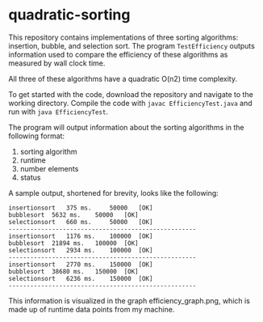 # quadratic-sorting
This repository contains implementations of three sorting algorithms: insertion, bubble, and selection sort. The program `TestEfficiency` outputs information used to compare the efficiency of these algorithms as measured by wall clock time.

All three of these algorithms have a quadratic O(n2) time complexity.

To get started with the code, download the repository and navigate to the working directory. Compile the code with `javac EfficiencyTest.java` and run with `java EfficiencyTest`. 

The program will output information about the sorting algorithms in the following format:
1. sorting algorithm
2. runtime
3. number elements
4. status

A sample output, shortened for brevity, looks like the following:
```
insertionsort	375 ms.		50000	[OK]
bubblesort	5632 ms.	50000	[OK]
selectionsort	660 ms.		50000	[OK]
----------------------------------------------------
insertionsort	1176 ms.	100000	[OK]
bubblesort	21894 ms.	100000	[OK]
selectionsort	2934 ms.	100000	[OK]
----------------------------------------------------
insertionsort	2770 ms.	150000	[OK]
bubblesort	38680 ms.	150000	[OK]
selectionsort	6236 ms.	150000	[OK]
----------------------------------------------------
```
This information is visualized in the graph efficiency_graph.png, which is made up of runtime data points from my machine.
